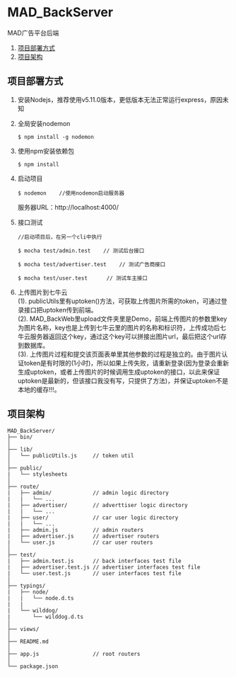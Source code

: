 # MAD_BackServer

MAD广告平台后端

1. [项目部署方式](#项目部署方式)
2. [项目架构](#项目架构)

## 项目部署方式

1. 安装Nodejs，推荐使用v5.11.0版本，更低版本无法正常运行express，原因未知
2. 全局安装nodemon

    ```
    $ npm install -g nodemon
    ```
    
3. 使用npm安装依赖包

    ```
    $ npm install
    ```
    
4. 启动项目

    ```
    $ nodemon    //使用nodemon启动服务器
    ```
    服务器URL：http://localhost:4000/

5. 接口测试
    ```
    //启动项目后，在另一个cli中执行
    ```

    ```
    $ mocha test/admin.test    // 测试后台接口
    ```
    
    ```
    $ mocha test/advertiser.test    // 测试广告商接口
    ```
    
    ```
    $ mocha test/user.test      // 测试车主接口
    ```
6. 上传图片到七牛云   
    (1). publicUtils里有uptoken()方法，可获取上传图片所需的token，可通过登录接口把uptoken传到前端。   
    (2). MAD_BackWeb里upload文件夹里是Demo，前端上传图片的参数里key为图片名称，key也是上传到七牛云里的图片的名称和标识符，上传成功后七牛云服务器返回这个key，通过这个key可以拼接出图片url，最后把这个url存到数据库。   
    (3). 上传图片过程和提交该页面表单里其他参数的过程是独立的。由于图片认证token是有时限的(1小时)，所以如果上传失败，请重新登录(因为登录会重新生成uptoken，或者上传图片的时候调用生成uptoken的接口，以此来保证uptoken是最新的，但该接口我没有写，只提供了方法)，并保证uptoken不是本地的缓存!!!。
    
## 项目架构

```
MAD_BackServer/
├── bin/
│
├── lib/
│   └── publicUtils.js     // token util
│
├── public/
|   └── stylesheets
│
├── route/
|   ├── admin/             // admin logic directory
|   |   └── ...
|   ├── advertiser/        // adverttiser logic directory
|   |   └── ...
|   ├── user/              // car user logic directory
|   |   └── ...
|   ├── admin.js           // admin routers
|   ├── advertiser.js      // advertiser routers
|   └── user.js            // car user routers
│
├── test/
|   ├── admin.test.js      // back interfaces test file
|   ├── advertiser.test.js // advertiser interfaces test file
|   └── user.test.js       // user interfaces test file
│
├── typings/
|   ├── node/
|   |   └── node.d.ts
|   |
|   └── wilddog/
|       └── wilddog.d.ts
│
├── views/
│
├── README.md
│
├── app.js                 // root routers
│
└── package.json
```
 
